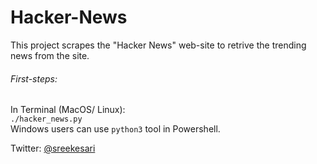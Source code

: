 # Hacker-News
This project scrapes the "Hacker News" web-site to retrive the trending news from the site.

<h6>First-steps:</h6>

In Terminal (MacOS/ Linux):<br>
  ``` ./hacker_news.py ``` <br>
Windows users can use `python3` tool in Powershell.<br>

Twitter: <a href="https://twitter.com/sreekesari">@sreekesari</a>
